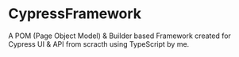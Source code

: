 # CypressFramework
A POM (Page Object Model) & Builder based Framework created for Cypress UI & API from scracth using TypeScript by me.
